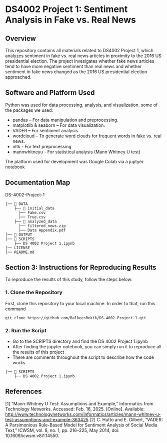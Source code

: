 # DS4002 Project 1: Sentiment Analysis in Fake vs. Real News 

## Overview
This repository contains all materials related to DS4002 Project 1, which analyzes sentiment in fake vs. real news articles in proximity to the 2016 US presidential election. The project invesigates whether fake news articles tend to have more negative sentiment than real news and whether sentiment in fake news changed as the 2016 US presidential election approached.

## Software and Platform Used
Python was used for data processing, analysis, and visualization.
some of the packages we used: 
- pandas – For data manipulation and preprocessing.
- matplotlib & seaborn – For data visualization.
- VADER – For sentiment analysis.
- wordcloud – To generate word clouds for frequent words in fake vs. real news.
- nltk - For text preprocessing
- mannwhitneyu - For statistical analysis (Mann Whitney U test)

The platform used for development was Google Colab via a juptyer notebook

## Documentation Map

DS-4002-Project-1 

```
│── 📂 DATA 
    ├── 📂 initial_data 
      ├── Fake.csv      
      ├── True.csv
    ├── 📂 analyzed_data 
      ├── filtered_news.zip     
      ├── Data Appendix.pdf    
│── 📂 OUTPUT 
│── 📂 SCRIPTS
    ├── DS 4002 Project 1.ipynb
│── LICENSE 
│── README.md     
```

## Section 3: Instructions for Reproducing Results
To reproduce the results of this study, follow the steps below:

### **1. Clone the Repository**
First, clone this repository to your local machine. In order to that, run this command
```
git clone https://github.com/BalkeesRekik/DS-4002-Project-1.git
```
### **2. Run the Script**
- Go to the SCRIPTS directory and find the DS 4002 Project 1.ipynb
- After finding the jupyter notebook, you can simply run it to reproduce all the results of this project
- There are comments throughout the script to describe how the code works
```
│── 📂 SCRIPTS
    ├── DS 4002 Project 1.ipynb
```
## References
[1] “Mann-Whitney U Test: Assumptions and Example,” Informatics from Technology Networks. Accessed: Feb. 16, 2025. [Online]. Available: http://www.technologynetworks.com/informatics/articles/mann-whitney-u-test-assumptions-and-example-363425
[2] C. Hutto and E. Gilbert, “VADER: A Parsimonious Rule-Based Model for Sentiment Analysis of Social Media Text,” ICWSM, vol. 8, no. 1, pp. 216–225, May 2014, doi: 10.1609/icwsm.v8i1.14550.

